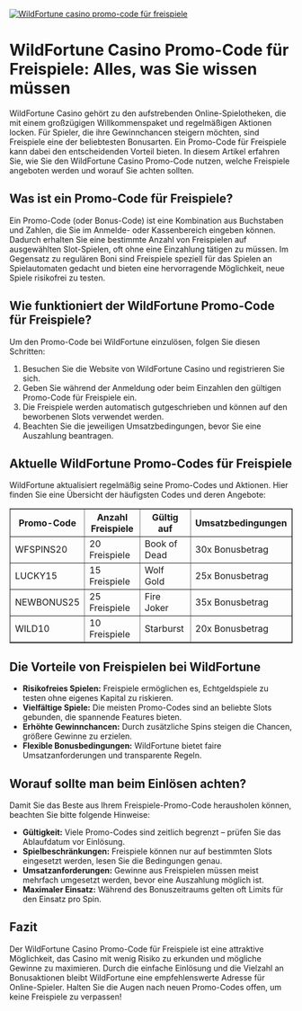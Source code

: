 [![WildFortune casino promo-code für freispiele](https://123-caf.pages.dev/gitsignup.png)](https://vrmoo.ru/Bt82HjjY)

<h1>WildFortune Casino Promo-Code für Freispiele: Alles, was Sie wissen müssen</h1> <p>WildFortune Casino gehört zu den aufstrebenden Online-Spielotheken, die mit einem großzügigen Willkommenspaket und regelmäßigen Aktionen locken. Für Spieler, die ihre Gewinnchancen steigern möchten, sind Freispiele eine der beliebtesten Bonusarten. Ein Promo-Code für Freispiele kann dabei den entscheidenden Vorteil bieten. In diesem Artikel erfahren Sie, wie Sie den WildFortune Casino Promo-Code nutzen, welche Freispiele angeboten werden und worauf Sie achten sollten.</p>  <h2>Was ist ein Promo-Code für Freispiele?</h2> <p>Ein Promo-Code (oder Bonus-Code) ist eine Kombination aus Buchstaben und Zahlen, die Sie im Anmelde- oder Kassenbereich eingeben können. Dadurch erhalten Sie eine bestimmte Anzahl von Freispielen auf ausgewählten Slot-Spielen, oft ohne eine Einzahlung tätigen zu müssen. Im Gegensatz zu regulären Boni sind Freispiele speziell für das Spielen an Spielautomaten gedacht und bieten eine hervorragende Möglichkeit, neue Spiele risikofrei zu testen.</p>  <h2>Wie funktioniert der WildFortune Promo-Code für Freispiele?</h2> <p>Um den Promo-Code bei WildFortune einzulösen, folgen Sie diesen Schritten:</p> <ol>   <li>Besuchen Sie die Website von WildFortune Casino und registrieren Sie sich.</li>   <li>Geben Sie während der Anmeldung oder beim Einzahlen den gültigen Promo-Code für Freispiele ein.</li>   <li>Die Freispiele werden automatisch gutgeschrieben und können auf den beworbenen Slots verwendet werden.</li>   <li>Beachten Sie die jeweiligen Umsatzbedingungen, bevor Sie eine Auszahlung beantragen.</li> </ol>  <h2>Aktuelle WildFortune Promo-Codes für Freispiele</h2> <p>WildFortune aktualisiert regelmäßig seine Promo-Codes und Aktionen. Hier finden Sie eine Übersicht der häufigsten Codes und deren Angebote:</p> <table border="1" cellpadding="8" cellspacing="0" style="border-collapse: collapse; width: 100%;">   <thead>     <tr>       <th>Promo-Code</th>       <th>Anzahl Freispiele</th>       <th>Gültig auf</th>       <th>Umsatzbedingungen</th>     </tr>   </thead>   <tbody>     <tr>       <td>WFSPINS20</td>       <td>20 Freispiele</td>       <td>Book of Dead</td>       <td>30x Bonusbetrag</td>     </tr>     <tr>       <td>LUCKY15</td>       <td>15 Freispiele</td>       <td>Wolf Gold</td>       <td>25x Bonusbetrag</td>     </tr>     <tr>       <td>NEWBONUS25</td>       <td>25 Freispiele</td>       <td>Fire Joker</td>       <td>35x Bonusbetrag</td>     </tr>     <tr>       <td>WILD10</td>       <td>10 Freispiele</td>       <td>Starburst</td>       <td>20x Bonusbetrag</td>     </tr>   </tbody> </table>  <h2>Die Vorteile von Freispielen bei WildFortune</h2> <ul>   <li><strong>Risikofreies Spielen:</strong> Freispiele ermöglichen es, Echtgeldspiele zu testen ohne eigenes Kapital zu riskieren.</li>   <li><strong>Vielfältige Spiele:</strong> Die meisten Promo-Codes sind an beliebte Slots gebunden, die spannende Features bieten.</li>   <li><strong>Erhöhte Gewinnchancen:</strong> Durch zusätzliche Spins steigen die Chancen, größere Gewinne zu erzielen.</li>   <li><strong>Flexible Bonusbedingungen:</strong> WildFortune bietet faire Umsatzanforderungen und transparente Regeln.</li> </ul>  <h2>Worauf sollte man beim Einlösen achten?</h2> <p>Damit Sie das Beste aus Ihrem Freispiele-Promo-Code herausholen können, beachten Sie bitte folgende Hinweise:</p> <ul>   <li><strong>Gültigkeit:</strong> Viele Promo-Codes sind zeitlich begrenzt – prüfen Sie das Ablaufdatum vor Einlösung.</li>   <li><strong>Spielbeschränkungen:</strong> Freispiele können nur auf bestimmten Slots eingesetzt werden, lesen Sie die Bedingungen genau.</li>   <li><strong>Umsatzanforderungen:</strong> Gewinne aus Freispielen müssen meist mehrfach umgesetzt werden, bevor eine Auszahlung möglich ist.</li>   <li><strong>Maximaler Einsatz:</strong> Während des Bonuszeitraums gelten oft Limits für den Einsatz pro Spin.</li> </ul>  <h2>Fazit</h2> <p>Der WildFortune Casino Promo-Code für Freispiele ist eine attraktive Möglichkeit, das Casino mit wenig Risiko zu erkunden und mögliche Gewinne zu maximieren. Durch die einfache Einlösung und die Vielzahl an Bonusaktionen bleibt WildFortune eine empfehlenswerte Adresse für Online-Spieler. Halten Sie die Augen nach neuen Promo-Codes offen, um keine Freispiele zu verpassen!</p>
